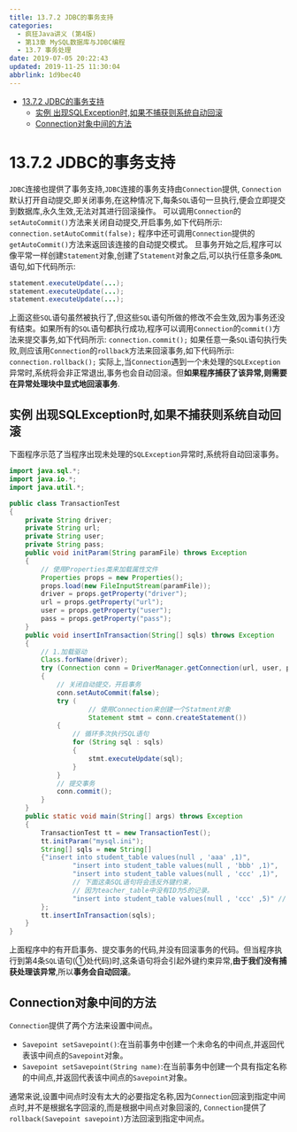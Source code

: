 ```yaml
---
title: 13.7.2 JDBC的事务支持
categories: 
  - 疯狂Java讲义 (第4版)
  - 第13章 MySQL数据库与JDBC编程
  - 13.7 事务处理
date: 2019-07-05 20:22:43
updated: 2019-11-25 11:30:04
abbrlink: 1d9bec40
---
```

<div id='my_toc'>

- [13.7.2 JDBC的事务支持](/JavaReadingNotes/1d9bec40/#13-7-2-JDBC的事务支持)
    - [实例 出现SQLException时,如果不捕获则系统自动回滚](/JavaReadingNotes/1d9bec40/#实例-出现SQLException时,如果不捕获则系统自动回滚)
    - [Connection对象中间的方法](/JavaReadingNotes/1d9bec40/#Connection对象中间的方法)

</div>
<!--more-->
<script>if (navigator.platform.toLowerCase() == 'win32'){document.getElementById('my_toc').style.display = 'none';}</script>

<!--end-->
# 13.7.2 JDBC的事务支持 #
`JDBC`连接也提供了事务支持,`JDBC`连接的事务支持由`Connection`提供, `Connection`默认打开自动提交,即关闭事务,在这种情况下,每条`SQL`语句一旦执行,便会立即提交到数据库,永久生效,无法对其进行回滚操作。
可以调用`Connection`的`setAutoCommit()`方法来关闭自动提交,开启事务,如下代码所示:
`connection.setAutoCommit(false);`
程序中还可调用`Connection`提供的`getAutoCommit()`方法来返回该连接的自动提交模式。
旦事务开始之后,程序可以像平常一样创建`Statement`对象,创建了`Statement`对象之后,可以执行任意多条`DML`语句,如下代码所示:
```java
statement.executeUpdate(...);
statement.executeUpdate(...);
statement.executeUpdate(...);
```
上面这些`SQL`语句虽然被执行了,但这些`SQL`语句所做的修改不会生效,因为事务还没有结束。如果所有的`SQL`语句都执行成功,程序可以调用`Connection`的`commit()`方法来提交事务,如下代码所示:
`connection.commit();`
如果任意一条`SQL`语句执行失败,则应该用`Connection`的`rollback`方法来回滚事务,如下代码所示:
`connection.rollback();`
实际上,当`Connection`遇到一个未处理的`SQLException`异常时,系统将会非正常退出,事务也会自动回滚。但**如果程序捕获了该异常,则需要在异常处理块中显式地回滚事务**.

## 实例 出现SQLException时,如果不捕获则系统自动回滚 ##
下面程序示范了当程序出现未处理的`SQLException`异常时,系统将自动回滚事务。
```java
import java.sql.*;
import java.io.*;
import java.util.*;

public class TransactionTest
{
	private String driver;
	private String url;
	private String user;
	private String pass;
	public void initParam(String paramFile) throws Exception
	{
		// 使用Properties类来加载属性文件
		Properties props = new Properties();
		props.load(new FileInputStream(paramFile));
		driver = props.getProperty("driver");
		url = props.getProperty("url");
		user = props.getProperty("user");
		pass = props.getProperty("pass");
	}
	public void insertInTransaction(String[] sqls) throws Exception
	{
		// 1.加载驱动
		Class.forName(driver);
		try (Connection conn = DriverManager.getConnection(url, user, pass))
		{
			// 关闭自动提交，开启事务
			conn.setAutoCommit(false);
			try (
					// 使用Connection来创建一个Statment对象
					Statement stmt = conn.createStatement())
			{
				// 循环多次执行SQL语句
				for (String sql : sqls)
				{
					stmt.executeUpdate(sql);
				}
			}
			// 提交事务
			conn.commit();
		}
	}
	public static void main(String[] args) throws Exception
	{
		TransactionTest tt = new TransactionTest();
		tt.initParam("mysql.ini");
		String[] sqls = new String[]
		{"insert into student_table values(null , 'aaa' ,1)",
				"insert into student_table values(null , 'bbb' ,1)",
				"insert into student_table values(null , 'ccc' ,1)",
				// 下面这条SQL语句将会违反外键约束，
				// 因为teacher_table中没有ID为5的记录。
				"insert into student_table values(null , 'ccc' ,5)" // ①
		};
		tt.insertInTransaction(sqls);
	}
}
```
上面程序中的有开启事务、提交事务的代码,并没有回滚事务的代码。但当程序执行到第4条`SQL`语句(①处代码)时,这条语句将会引起外键约束异常,**由于我们没有捕获处理该异常**,所以**事务会自动回滚**。

## Connection对象中间的方法 ##
`Connection`提供了两个方法来设置中间点。
- `Savepoint setSavepoint()`:在当前事务中创建一个未命名的中间点,并返回代表该中间点的`Savepoint`对象。
- `Savepoint setSavepoint(String name)`:在当前事务中创建一个具有指定名称的中间点,并返回代表该中间点的`Savepoint`对象。

通常来说,设置中间点时没有太大的必要指定名称,因为`Connection`回滚到指定中间点时,并不是根据名字回滚的,而是根据中间点对象回滚的, `Connection`提供了`rollback(Savepoint savepoint)`方法回滚到指定中间点。

